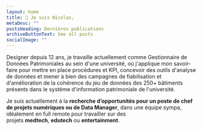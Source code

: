 ```yaml
---
layout: home
title: 👋 Je suis Nicolas,
metaDesc: ""
postsHeading: Dernières publications
archiveButtonText: See all posts
socialImage: ""
---
```

Designer depuis 12 ans, je travaille actuellement comme Gestionnaire de Données Patrimoniales au sein d'une université, où j'applique mon savoir-faire pour mettre en place procédures et KPI, concevoir des outils d'analyse de données et mener à bien des campagnes de fiabilisation et d'amélioration de la cohérence du jeu de données des 250+ bâtiments présents dans le système d'information patrimoniale de l'université.

Je suis actuellement à la **recherche d’opportunités pour un poste de chef de projets numériques ou de Data Manager**, dans une équipe sympa, idéalement en full remote pour travailler sur des projets **medtech**, **edutech** ou **entertainment**.